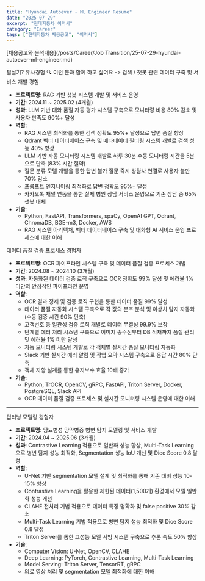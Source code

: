 ```yaml
---
title: "Hyundai Autoever - ML Engineer Resume"
date: "2025-07-29"
excerpt: "현대자동차 이력서"
category: "Career"
tags: ["현대자동차 채용공고", "이력서"]
---
```


[채용공고와 분석내용](/posts/Career/Job Transition/25-07-29-hyundai-autoever-ml-engineer.md)


필살기? 유사경험 
🔍 이런 분과 함께 하고 싶어요 -> 검색 / 챗봇 관련 데이터 구축 및 서비스 개발 경험

- **프로젝트명**: RAG 기반 챗봇 시스템 개발 및 서비스 운영
- **기간**: 2024.11 ~ 2025.02 (4개월)
- **성과**: LLM 기반 대화 품질 자동 평가 시스템 구축으로 모니터링 비용 80% 감소 및 사용자 만족도 90%+ 달성
- **역할**:
  - RAG 시스템 최적화를 통한 검색 정확도 95%+ 달성으로 답변 품질 향상
  - Qdrant 벡터 데이터베이스 구축 및 메타데이터 필터링 시스템 개발로 검색 성능 40% 향상
  - LLM 기반 자동 모니터링 시스템 개발로 하루 30분 수동 모니터링 시간을 5분으로 단축 (83% 시간 절약)
  - 질문 분류 모델 개발을 통한 답변 불가 질문 즉시 상담사 연결로 사용자 불만 70% 감소
  - 프롬프트 엔지니어링 최적화로 답변 정확도 95%+ 달성
  - 카카오톡 채널 연동을 통한 실제 병원 상담 서비스 운영으로 기존 상담 중 65% 챗봇 대체
- **기술**:
  - Python, FastAPI, Transformers, spaCy, OpenAI GPT, Qdrant, ChromaDB, BGE-m3, Docker, AWS
  - RAG 시스템 아키텍처, 벡터 데이터베이스 구축 및 대화형 AI 서비스 운영 프로세스에 대한 이해 


데이터 품질 검증 프로세스 경험자

- **프로젝트명**: OCR 파이프라인 시스템 구축 및 데이터 품질 검증 프로세스 개발
- **기간**: 2024.08 ~ 2024.10 (3개월)
- **성과**: 자동화된 데이터 검증 로직 구축으로 OCR 정확도 99% 달성 및 에러율 1% 미만의 안정적인 파이프라인 운영
- **역할**:
  - OCR 결과 정제 및 검증 로직 구현을 통한 데이터 품질 99% 달성
  - 데이터 품질 자동화 시스템 구축으로 각 값의 분포 분석 및 이상치 탐지 자동화 (수동 검증 시간 90% 단축)
  - 고객번호 등 일관성 검증 로직 개발로 데이터 무결성 99.9% 보장
  - 단계별 에러 처리 시스템 구축으로 이미지 송수신부터 DB 적재까지 품질 관리 및 에러율 1% 미만 달성
  - 자동 모니터링 시스템 개발로 각 객체별 실시간 품질 모니터링 자동화
  - Slack 기반 실시간 에러 알림 및 작업 요약 시스템 구축으로 응답 시간 80% 단축
  - 객체 지향 설계를 통한 유지보수 효율 10배 증가
- **기술**:
  - Python, TrOCR, OpenCV, gRPC, FastAPI, Triton Server, Docker, PostgreSQL, Slack API
  - OCR 데이터 품질 검증 프로세스 및 실시간 모니터링 시스템 운영에 대한 이해

---

딥러닝 모델링 경험자

- **프로젝트명**: 당뇨병성 망막병증 병변 탐지 모델링 및 서비스 개발
- **기간**: 2024.04 ~ 2025.06 (3개월)
- **성과**: Contrastive Learning 적용으로 일반화 성능 향상, Multi-Task Learning으로 병변 탐지 성능 최적화, Segmentation 성능 IoU 개선 및 Dice Score 0.8 달성
- **역할**:
  - U-Net 기반 segmentation 모델 설계 및 최적화를 통해 기존 대비 성능 10-15% 향상
  - Contrastive Learning을 활용한 제한된 데이터(1,500개) 환경에서 모델 일반화 성능 개선
  - CLAHE 전처리 기법 적용으로 데이터 특징 명확화 및 false positive 30% 감소
  - Multi-Task Learning 기법 적용으로 병변 탐지 성능 최적화 및 Dice Score 0.8 달성
  - Triton Server를 통한 고성능 모델 서빙 시스템 구축으로 추론 속도 50% 향상
- **기술**:
  - Computer Vision: U-Net, OpenCV, CLAHE
  - Deep Learning: PyTorch, Contrastive Learning, Multi-Task Learning
  - Model Serving: Triton Server, TensorRT, gRPC
  - 의료 영상 처리 및 segmentation 모델 최적화에 대한 이해


